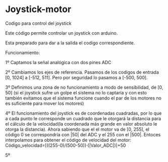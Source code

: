 # Joystick-motor
Codigo para control del joystick

Este código permite controlar un joystick con arduino.

Esta preparado para dar a la salida el  codigo correspondiente.

Funcionamiento:

  1º Captamos la señal analógica con dos pines ADC
  
  2º Cambiamos los ejes de referencia. Pasamos de los codigos de entrada [0, 1024] a [-512, 511]. Pero por seguridad lo pasamos a [-500, 500].
  
  3º Definimos una zona de no funcionamiento a modo de sensibilidad, de [0, 50] (si el joystick sufre un golpe el sistema no lo captaría y con esto también evitamos que el sistema funcione cuando el par de los motores no es suficiente para mover los motores)
  
  4º El funcionamiento del joystick es de coordenadas cuadradas, por lo que a cada punto le corresponde un cuadrado que le otorgará la distancia para el cálculo de la velocidad(la coordenada más grande en valor absoluto le otorga la distancia). Ahora sabiendo que el el motor va de [0, 255], el código 0 se correspondría con |50| del ADC y el 255 con el |500|. Entoces interpolamos para obtener el código de velocidad del motor:
         Código_velocidad=[((255-0)/(500-50))·(|Valor_ADC|)]+50
  
  5º 
